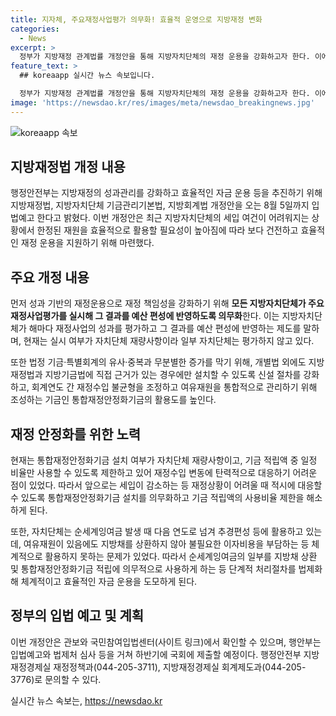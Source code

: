 ```yaml
---
title: 지자체, 주요재정사업평가 의무화! 효율적 운영으로 지방재정 변화
categories:
  - News
excerpt: >
  정부가 지방재정 관계법률 개정안을 통해 지방자치단체의 재정 운용을 강화하고자 한다. 이에 주요재정사업평가를 의무화하고, 기금과 특별회계 관리를 강화하며, 성과 기반의 재정운용을 강화하고자 한다. 또한 통합재정안정화기금의 의무화, 순세계잉여금의 효율적인 운용 등을 법제화하고, 국민참여입법센터에서 확인 가능하며, 하반기에 국회에 제출될 예정이다. 고기동 행안부 차관은 건전한 재정운용이 필요한 시점이라며, 지방자치단체가 더욱 책임 있고 효율적으로 재정을 운용할 수 있도록 지원하겠다고 밝혔다.
feature_text: >
  ## koreaapp 실시간 뉴스 속보입니다.

  정부가 지방재정 관계법률 개정안을 통해 지방자치단체의 재정 운용을 강화하고자 한다. 이에 주요재정사업평가를 의무화하고, 기금과 특별회계 관리를 강화하며, 성과 기반의 재정운용을 강화하고자 한다. 또한 통합재정안정화기금의 의무화, 순세계잉여금의 효율적인 운용 등을 법제화하고, 국민참여입법센터에서 확인 가능하며, 하반기에 국회에 제출될 예정이다. 고기동 행안부 차관은 건전한 재정운용이 필요한 시점이라며, 지방자치단체가 더욱 책임 있고 효율적으로 재정을 운용할 수 있도록 지원하겠다고 밝혔다.
image: 'https://newsdao.kr/res/images/meta/newsdao_breakingnews.jpg'
---
```


<p><img src="https://newsdao.kr/res/images/meta/newsdao_breakingnews.jpg" alt="koreaapp 속보" /></p>

<h2 data-ke-size="size26">지방재정법 개정 내용</h2>

<p data-ke-size="size16">행정안전부는 지방재정의 성과관리를 강화하고 효율적인 자금 운용 등을 추진하기 위해 지방재정법, 지방자치단체 기금관리기본법, 지방회계법 개정안을 오는 8월 5일까지 입법예고 한다고 밝혔다. 이번 개정안은 최근 지방자치단체의 세입 여건이 어려워지는 상황에서 한정된 재원을 효율적으로 활용할 필요성이 높아짐에 따라 보다 건전하고 효율적인 재정 운용을 지원하기 위해 마련했다.</p>

<h2 data-ke-size="size26">주요 개정 내용</h2>

<p data-ke-size="size16">먼저 성과 기반의 재정운용으로 재정 책임성을 강화하기 위해 <b>모든 지방자치단체가 주요재정사업평가를 실시해 그 결과를 예산 편성에 반영하도록 의무화</b>한다. 이는 지방자치단체가 해마다 재정사업의 성과를 평가하고 그 결과를 예산 편성에 반영하는 제도를 말하며, 현재는 실시 여부가 자치단체 재량사항이라 일부 자치단체는 평가하지 않고 있다.</p>

<p data-ke-size="size16">또한 법정 기금·특별회계의 유사·중복과 무분별한 증가를 막기 위해, 개별법 외에도 지방재정법과 지방기금법에 직접 근거가 있는 경우에만 설치할 수 있도록 신설 절차를 강화하고, 회계연도 간 재정수입 불균형을 조정하고 여유재원을 통합적으로 관리하기 위해 조성하는 기금인 통합재정안정화기금의 활용도를 높인다.</p>

<h2 data-ke-size="size26">재정 안정화를 위한 노력</h2>

<p data-ke-size="size16">현재는 통합재정안정화기금 설치 여부가 자치단체 재량사항이고, 기금 적립액 중 일정 비율만 사용할 수 있도록 제한하고 있어 재정수입 변동에 탄력적으로 대응하기 어려운 점이 있었다. 따라서 앞으로는 세입이 감소하는 등 재정상황이 어려울 때 적시에 대응할 수 있도록 통합재정안정화기금 설치를 의무화하고 기금 적립액의 사용비율 제한을 해소하게 된다.</p>

<p data-ke-size="size16">또한, 자치단체는 순세계잉여금 발생 때 다음 연도로 넘겨 추경편성 등에 활용하고 있는데, 여유재원이 있음에도 지방채를 상환하지 않아 불필요한 이자비용을 부담하는 등 체계적으로 활용하지 못하는 문제가 있었다. 따라서 순세계잉여금의 일부를 지방채 상환 및 통합재정안정화기금 적립에 의무적으로 사용하게 하는 등 단계적 처리절차를 법제화해 체계적이고 효율적인 자금 운용을 도모하게 된다.</p>

<h2 data-ke-size="size26">정부의 입법 예고 및 계획</h2>

<p data-ke-size="size16">이번 개정안은 관보와 국민참여입법센터(사이트 링크)에서 확인할 수 있으며, 행안부는 입법예고와 법제처 심사 등을 거쳐 하반기에 국회에 제출할 예정이다. 행정안전부 지방재정경제실 재정정책과(044-205-3711), 지방재정경제실 회계제도과(044-205-3776)로 문의할 수 있다.</p>
실시간 뉴스 속보는, <a href="https://newsdao.kr" rel="dofollow">https://newsdao.kr</a>


